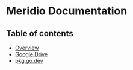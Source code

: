 # Meridio Documentation

## Table of contents

* [Overview](overview.md)
* [Google Drive](https://drive.google.com/drive/folders/1ZSAzXkk13_LJnTDGPLC8OR-zlEYdCV2D?usp=sharing)
* [pkg.go.dev](https://pkg.go.dev/github.com/nordix/meridio#readme-meridio)

